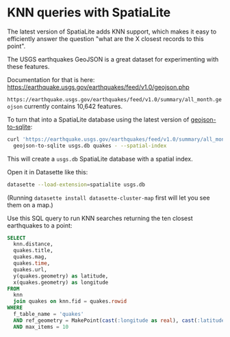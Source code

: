 # KNN queries with SpatiaLite

The latest version of SpatiaLite adds KNN support, which makes it easy to efficiently answer the question "what are the X closest records to this point".

The USGS earthquakes GeoJSON is a great dataset for experimenting with these features.

Documentation for that is here: https://earthquake.usgs.gov/earthquakes/feed/v1.0/geojson.php

`https://earthquake.usgs.gov/earthquakes/feed/v1.0/summary/all_month.geojson` currently contains 10,642 features.

To turn that into a SpatiaLite database using the latest version of [geojson-to-sqlite](https://github.com/simonw/geojson-to-sqlite):
```bash
curl 'https://earthquake.usgs.gov/earthquakes/feed/v1.0/summary/all_month.geojson' | \
  geojson-to-sqlite usgs.db quakes - --spatial-index
```
This will create a `usgs.db` SpatiaLite database with a spatial index.

Open it in Datasette like this:

```bash
datasette --load-extension=spatialite usgs.db
```

(Running `datasette install datasette-cluster-map` first will let you see them on a map.)

Use this SQL query to run KNN searches returning the ten closest earthquakes to a point:
```sql
SELECT
  knn.distance,
  quakes.title,
  quakes.mag,
  quakes.time,
  quakes.url,
  y(quakes.geometry) as latitude,
  x(quakes.geometry) as longitude
FROM
  knn
  join quakes on knn.fid = quakes.rowid
WHERE
  f_table_name = 'quakes'
  AND ref_geometry = MakePoint(cast(:longitude as real), cast(:latitude as real))
  AND max_items = 10
```
